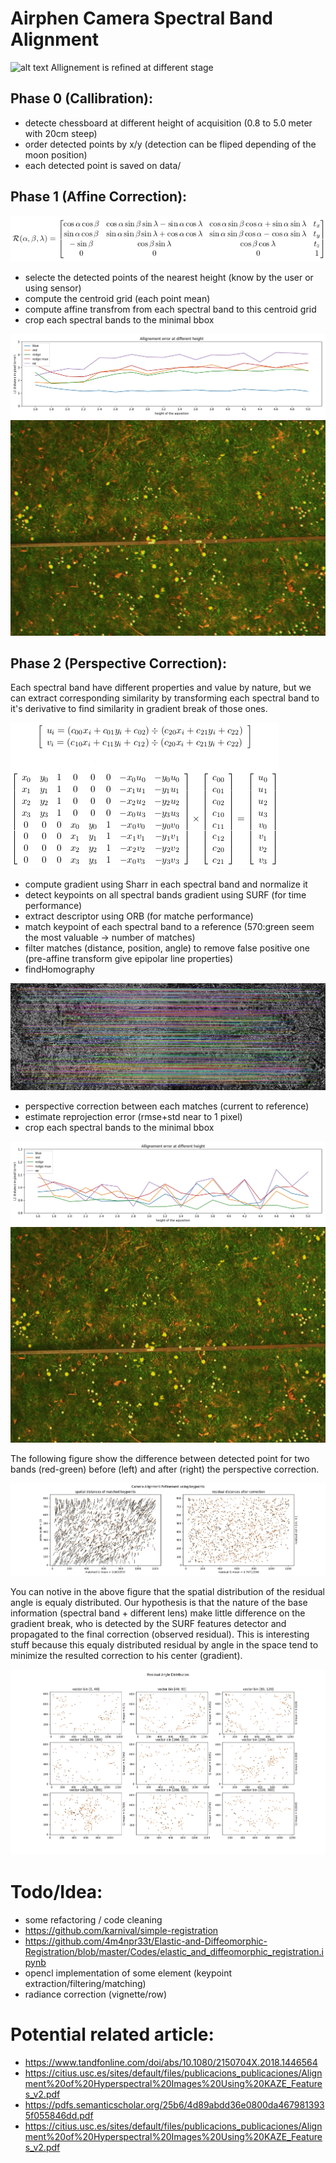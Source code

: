 # Airphen Camera Spectral Band Alignment

![alt text](https://www.hiphen-plant.com/wp-content/webp-express/webp-images/doc-root/wp-content/uploads/2019/05/airphen-detail3.png.webp "the airphen camera")
Allignement is refined at different stage

## Phase 0 (Callibration):
+ detecte chessboard at different height of acquisition (0.8 to 5.0 meter with 20cm steep)
+ order detected points by x/y (detection can be fliped depending of the moon position)
+ each detected point is saved on data/

## Phase 1 (Affine Correction):

![alt text](figures/math-affine-correction.png "equation of the affine correction")

+ selecte the detected points of the nearest height (know by the user or using sensor)
+ compute the centroid grid (each point mean)
+ compute affine transfrom from each spectral band to this centroid grid
+ crop each spectral bands to the minimal bbox

![alt text](figures/affine-allignement-rmse.jpg "Affine Reprojection Error")
![alt text](figures/affine_5.0_false_color.jpg "False Color Corrected Image")

## Phase 2 (Perspective Correction):

Each spectral band have different properties and value by nature,
but we can extract corresponding similarity by transforming each spectral band to it's derivative
to find similarity in gradient break of those ones.

![alt text](figures/math-perspective-correction.png "equation of the perspective correction")

+ compute gradient using Sharr in each spectral band and normalize it
+ detect keypoints on all spectral bands gradient using SURF (for time performance)
+ extract descriptor using ORB (for matche performance)
+ match keypoint of each spectral band to a reference (570:green seem the most valuable -> number of matches)
+ filter matches (distance, position, angle) to remove false positive one (pre-affine transform give epipolar line properties)
+ findHomography

![alt text](figures/prespective-feature-matching.jpg "feature matching")

+ perspective correction between each matches (current to reference)
+ estimate reprojection error (rmse+std near to 1 pixel)
+ crop each spectral bands to the minimal bbox

![alt text](figures/prespective-allignement-rmse.jpg "Prespective Reprojection Error")
![alt text](figures/prespective_5.0_false_color.jpg "False Color Corrected Image")

The following figure show the difference between detected point for two bands (red-green)
before (left) and after (right) the perspective correction.

![alt text](figures/perspective-features-matching-scatter.png "Corrected Keypoint")

You can notive in the above figure that the spatial distribution of the residual angle is equaly distributed.
Our hypothesis is that the nature of the base information (spectral band + different lens) make little difference on the gradient break,
who is detected by the SURF features detector and propagated to the final correction (observed residual).
This is interesting stuff because this equaly distributed residual by angle in the space tend to minimize the resulted correction to his center (gradient).

![alt text](figures/perspective-features-residual.png "Residual Distribution Again Angle")

# Todo/Idea:

+ some refactoring / code cleaning
+ https://github.com/karnival/simple-registration
+ https://github.com/4m4npr33t/Elastic-and-Diffeomorphic-Registration/blob/master/Codes/elastic_and_diffeomorphic_registration.ipynb
+ opencl implementation of some element (keypoint extraction/filtering/matching)
+ radiance correction (vignette/row)

# Potential related article:

+ https://www.tandfonline.com/doi/abs/10.1080/2150704X.2018.1446564
+ https://citius.usc.es/sites/default/files/publicacions_publicaciones/Alignment%20of%20Hyperspectral%20Images%20Using%20KAZE_Features_v2.pdf
+ https://pdfs.semanticscholar.org/25b6/4d89abdd36e0800da4679813935f055846dd.pdf
+ https://citius.usc.es/sites/default/files/publicacions_publicaciones/Alignment%20of%20Hyperspectral%20Images%20Using%20KAZE_Features_v2.pdf